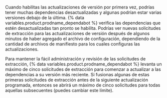 Cuando habilitas las actualizaciones de versión por primera vez, podrías tener muchas dependencias desactualizadas y algunas podrían estar varias versiones debajo de la última. {% data variables.product.prodname_dependabot %} verifica las dependencias que estén desactualizadas tan pronto se habilita. Podrías ver nuevas solicitudes de extracción para las actualizaciones de versión después de algunos minutos de haber agregado el archivo de configuración, dependiendo de la cantidad de archivos de manifiesto para los cuales configuras las actualizaciones.

Para mantener la fácil administración y revisión de las solicitudes de extracción, {% data variables.product.prodname_dependabot %} levanta un máximo de cinco solicitudes de extracción para comenzar a actualizar a las dependencias a su versión más reciente. Si fusionas algunas de estas primeras solicitudes de extracción antes de la siguiente actualización programada, entonces se abrirá un máximo de cinco solicitudes para todas aquellas subsecuentes (puedes cambiar este límite).
